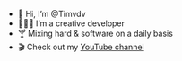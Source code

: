 - 👋 Hi, I’m @Timvdv
- 👨🏻‍💻 I’m a creative developer
- 🍸 Mixing hard & software on a daily basis
- 🎬 Check out my [YouTube channel](https://www.youtube.com/channel/UCmRlnRVJD_4mZlMZmTNpK2A)

